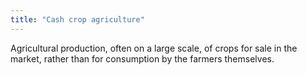 ```yaml
---
title: "Cash crop agriculture"
---
```

Agricultural production, often on a large scale, of crops for sale in the market, rather than for consumption by the farmers themselves.

